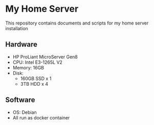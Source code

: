 # My Home Server

This repository contains documents and scripts for my home server installation

## Hardware
- HP ProLiant MicroServer Gen8
- CPU: Intel E3-1265L V2
- Memory: 16GB
- Disk:
  - 160GB SSD x 1
  - 3TB HDD x 4

## Software
- OS: Debian
- All run as docker container

